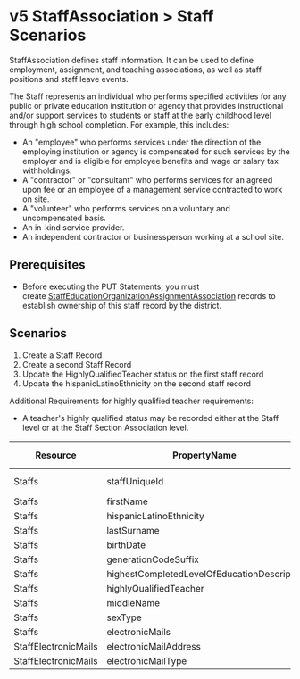 # v5 StaffAssociation > Staff Scenarios

StaffAssociation defines staff information. It can be used to define employment,
assignment, and teaching associations, as well as staff positions
and staff leave events.

The Staff represents an individual who performs specified activities for any
public or private education institution or agency that provides instructional
and/or support services to students or staff at the early childhood level
through high school completion. For example, this includes:

* An "employee" who performs services under the direction of the employing
  institution or agency is compensated for such services by the employer and is
  eligible for employee benefits and wage or salary tax withholdings.
* A "contractor" or "consultant" who performs services for an agreed upon fee or
  an employee of a management service contracted to work on site.
* A "volunteer" who performs services on a voluntary and uncompensated basis.
* An in-kind service provider.
* An independent contractor or businessperson working at a school site.

## Prerequisites

* Before executing the PUT Statements, you must
  create [StaffEducationOrganizationAssignmentAssociation](./staff-education-organization-assignment-association-scenarios.md)
  records to establish ownership of this staff record by the district.

## Scenarios

1. Create a Staff Record
2. Create a second Staff Record
3. Update the HighlyQualifiedTeacher status on the first staff record
4. Update the hispanicLatinoEthnicity on the second staff record

Additional Requirements for highly qualified teacher requirements:

* A teacher's highly qualified status may be recorded either at the Staff level
  or at the Staff Section Association level.

| Resource             | PropertyName                               | IsCollection | DATA_TYPE             | REQUIRED/ OPTIONAL | POST 1                                 | POST 2                                  | PUT 1                                   | PUT 2                                   |
| -------------------- | ------------------------------------------ | ------------ | --------------------- | ------------------ | -------------------------------------- | --------------------------------------- | --------------------------------------- | --------------------------------------- |
| Staffs               | staffUniqueId                              | FALSE        | string                | REQUIRED           | ["207220" if possible \| system value] | ["207269" if possible  \| system value] | ["207220" if possible  \| system value] | ["207269" if possible  \| system value] |
| Staffs               | firstName                                  | FALSE        | string                | REQUIRED           | John                                   | Jane                                    | John                                    | Jane                                    |
| Staffs               | hispanicLatinoEthnicity                    | FALSE        | boolean               | REQUIRED           | true                                   | true                                    | true                                    | **false**                               |
| Staffs               | lastSurname                                | FALSE        | string                | REQUIRED           | Loyo                                   | Smith                                   | Loyo                                    | Smith                                   |
| Staffs               | birthDate                                  | FALSE        | datetime              | CONDITIONAL        | 1959-04-30                             | 1973-07-20                              | 1959-04-30                              | 1973-07-20                              |
| Staffs               | generationCodeSuffix                       | FALSE        | string                | REQUIRED           | Sr                                     |                                         | Sr                                      |                                         |
| Staffs               | highestCompletedLevelOfEducationDescriptor | FALSE        | integer               | REQUIRED           | Master's                               | Doctorate                               | Master's                                | Doctorate                               |
| Staffs               | highlyQualifiedTeacher                     | FALSE        | boolean               | REQUIRED           | true                                   | true                                    | **false**                               | true                                    |
| Staffs               | middleName                                 | FALSE        | string                | REQUIRED           |                                        | Marcy                                   |                                         | Marcy                                   |
| Staffs               | sexType                                    | FALSE        | integer               | REQUIRED           | Male                                   | Female                                  | Male                                    | Female                                  |
| Staffs               | electronicMails                            | TRUE         | staffElectronicMail[] | REQUIRED           |                                        |                                         |                                         |                                         |
| StaffElectronicMails | electronicMailAddress                      | FALSE        | string                | REQUIRED           | `johnloyo@edficert.org`                | `janesmith@edficert.org`                | `johnloyo@edficert.org`                 | `janesmith@edficert.org`                |
| StaffElectronicMails | electronicMailType                         | FALSE        | integer               | CONDITIONAL        | Work                                   | Work                                    | Work                                    | Work                                    |
